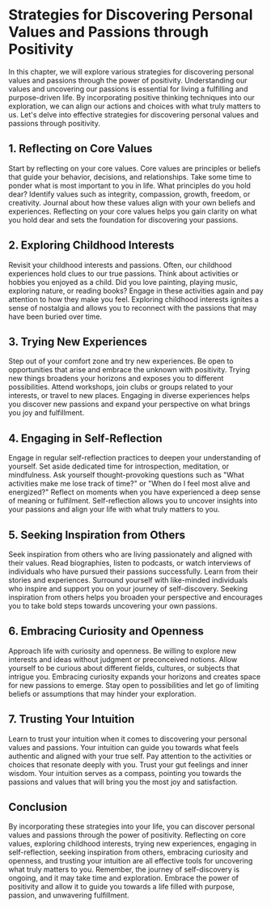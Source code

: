 Strategies for Discovering Personal Values and Passions through Positivity
===================================================================================

In this chapter, we will explore various strategies for discovering personal values and passions through the power of positivity. Understanding our values and uncovering our passions is essential for living a fulfilling and purpose-driven life. By incorporating positive thinking techniques into our exploration, we can align our actions and choices with what truly matters to us. Let's delve into effective strategies for discovering personal values and passions through positivity.

**1. Reflecting on Core Values**
--------------------------------

Start by reflecting on your core values. Core values are principles or beliefs that guide your behavior, decisions, and relationships. Take some time to ponder what is most important to you in life. What principles do you hold dear? Identify values such as integrity, compassion, growth, freedom, or creativity. Journal about how these values align with your own beliefs and experiences. Reflecting on your core values helps you gain clarity on what you hold dear and sets the foundation for discovering your passions.

**2. Exploring Childhood Interests**
------------------------------------

Revisit your childhood interests and passions. Often, our childhood experiences hold clues to our true passions. Think about activities or hobbies you enjoyed as a child. Did you love painting, playing music, exploring nature, or reading books? Engage in these activities again and pay attention to how they make you feel. Exploring childhood interests ignites a sense of nostalgia and allows you to reconnect with the passions that may have been buried over time.

**3. Trying New Experiences**
-----------------------------

Step out of your comfort zone and try new experiences. Be open to opportunities that arise and embrace the unknown with positivity. Trying new things broadens your horizons and exposes you to different possibilities. Attend workshops, join clubs or groups related to your interests, or travel to new places. Engaging in diverse experiences helps you discover new passions and expand your perspective on what brings you joy and fulfillment.

**4. Engaging in Self-Reflection**
----------------------------------

Engage in regular self-reflection practices to deepen your understanding of yourself. Set aside dedicated time for introspection, meditation, or mindfulness. Ask yourself thought-provoking questions such as "What activities make me lose track of time?" or "When do I feel most alive and energized?" Reflect on moments when you have experienced a deep sense of meaning or fulfilment. Self-reflection allows you to uncover insights into your passions and align your life with what truly matters to you.

**5. Seeking Inspiration from Others**
--------------------------------------

Seek inspiration from others who are living passionately and aligned with their values. Read biographies, listen to podcasts, or watch interviews of individuals who have pursued their passions successfully. Learn from their stories and experiences. Surround yourself with like-minded individuals who inspire and support you on your journey of self-discovery. Seeking inspiration from others helps you broaden your perspective and encourages you to take bold steps towards uncovering your own passions.

**6. Embracing Curiosity and Openness**
---------------------------------------

Approach life with curiosity and openness. Be willing to explore new interests and ideas without judgment or preconceived notions. Allow yourself to be curious about different fields, cultures, or subjects that intrigue you. Embracing curiosity expands your horizons and creates space for new passions to emerge. Stay open to possibilities and let go of limiting beliefs or assumptions that may hinder your exploration.

**7. Trusting Your Intuition**
------------------------------

Learn to trust your intuition when it comes to discovering your personal values and passions. Your intuition can guide you towards what feels authentic and aligned with your true self. Pay attention to the activities or choices that resonate deeply with you. Trust your gut feelings and inner wisdom. Your intuition serves as a compass, pointing you towards the passions and values that will bring you the most joy and satisfaction.

**Conclusion**
--------------

By incorporating these strategies into your life, you can discover personal values and passions through the power of positivity. Reflecting on core values, exploring childhood interests, trying new experiences, engaging in self-reflection, seeking inspiration from others, embracing curiosity and openness, and trusting your intuition are all effective tools for uncovering what truly matters to you. Remember, the journey of self-discovery is ongoing, and it may take time and exploration. Embrace the power of positivity and allow it to guide you towards a life filled with purpose, passion, and unwavering fulfillment.
